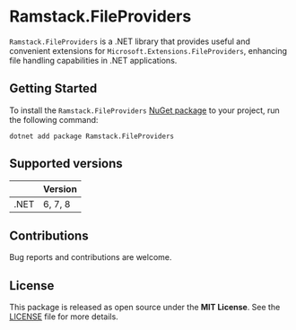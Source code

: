 # Ramstack.FileProviders

`Ramstack.FileProviders` is a .NET library that provides useful and convenient extensions for `Microsoft.Extensions.FileProviders`,
enhancing file handling capabilities in .NET applications.

## Getting Started

To install the `Ramstack.FileProviders` [NuGet package](https://www.nuget.org/packages/Ramstack.FileProviders) to your project, run the following command:
```console
dotnet add package Ramstack.FileProviders
```

## Supported versions

|      | Version |
|------|---------|
| .NET | 6, 7, 8 |

## Contributions

Bug reports and contributions are welcome.

## License
This package is released as open source under the **MIT License**. See the [LICENSE](LICENSE) file for more details.
